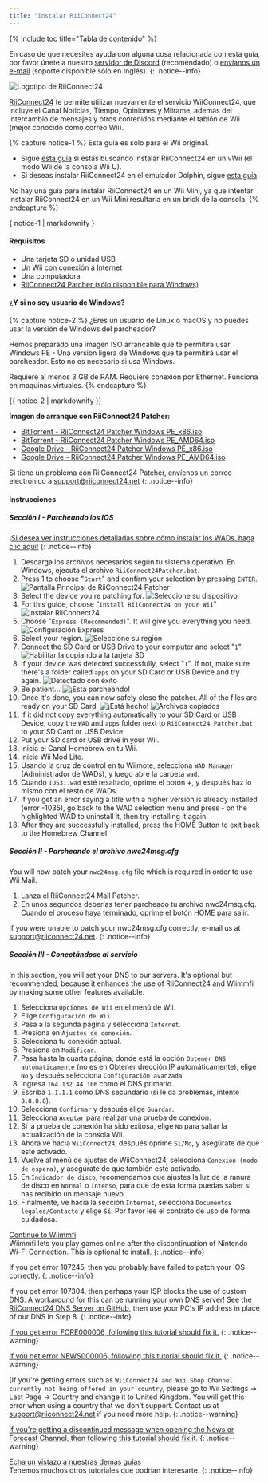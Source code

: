 ```yaml
---
title: "Instalar RiiConnect24"
---
```


{% include toc title="Tabla de contenido" %}

En caso de que necesites ayuda con alguna cosa relacionada con esta guía, por favor únete a nuestro [servidor de Discord](https://discord.gg/b4Y7jfD) (recomendado) o [envíanos un e-mail](mailto:support@riiconnect24.net) (soporte disponible sólo en Inglés).
{: .notice--info}

![Logotipo de RiiConnect24](/images/WiiRC24Logo.jpg)

[RiiConnect24](https://rc24.xyz/) te permite utilizar nuevamente el servicio WiiConnect24, que incluye el Canal Noticias, Tiempo, Opiniones y Miirame, además del intercambio de mensajes y otros contenidos mediante el tablón de Wii (mejor conocido como correo Wii).

{% capture notice-1 %}
Esta guía es solo para el Wii original.

- Sigue [esta guía](riiconnect24-vwii) si estás buscando instalar RiiConnect24 en un vWii (el modo Wii de la consola Wii U).
- Si deseas instalar RiiConnect24 en el emulador Dolphin, sigue [esta guía](riiconnect24-vwii).

No hay una guía para instalar RiiConnect24 en un Wii Mini, ya que intentar instalar RiiConnect24 en un Wii Mini resultaría en un brick de la consola.
{% endcapture %}

<div class="notice--warning">{ notice-1 | markdownify }</div>

#### Requisitos

* Una tarjeta SD o unidad USB
* Un Wii con conexión a Internet
* Una computadora
* [RiiConnect24 Patcher (sólo disponible para Windows)](https://github.com/RiiConnect24/RiiConnect24-Patcher/releases)

#### ¿Y si no soy usuario de Windows?
{% capture notice-2 %}
¿Eres un usuario de Linux o macOS y no puedes usar la versión de Windows del parcheador?

Hemos preparado una imagen ISO arrancable que te permitira usar Windows PE - Una version ligera de Windows que te permitirá usar el parcheador. Esto no es necesario si usa Windows.

Requiere al menos 3 GB de RAM. Requiere conexión por Ethernet. Funciona en maquinas virtuales.
{% endcapture %}
<div class="notice--info">{{ notice-2 | markdownify }}</div>

<i class="fa fa-magnet" aria-hidden="true" title="Este es un enlace magnético. Utilice un cliente de torrent para descargar el archivo."></i>
**Imagen de arranque con RiiConnect24 Patcher:**

- [BitTorrent - RiiConnect24 Patcher Windows PE_x86.iso](magnet:?xt=urn:btih:a76a17999ba6cb7f528bea9dc39ad4cfcac2d62a&dn=RiiConnect24%20Patcher%20Windows%20PE%5Fx86.iso&tr=udp://tracker.opentrackr.org:1337/announce&tr=udp://tracker.coppersurfer.tk:6969/announce&tr=udp://p4p.arenabg.ch:1337/announce&tr=http://p4p.arenabg.com:1337/announce&tr=udp://9.rarbg.to:2710/announce&tr=udp://9.rarbg.me:2710/announce&tr=udp://exodus.desync.com:6969/announce&tr=udp://tracker.cyberia.is:6969/announce&tr=udp://tracker.tiny-vps.com:6969/announce&tr=udp://retracker.lanta-net.ru:2710/announce&tr=udp://open.stealth.si:80/announce&tr=udp://tracker.torrent.eu.org:451/announce&tr=udp://tracker3.itzmx.com:6961/announce&tr=http://tracker4.itzmx.com:2710/announce&tr=http://tracker1.itzmx.com:8080/announce&tr=udp://tracker.moeking.me:6969/announce&tr=udp://ipv4.tracker.harry.lu:80/announce&tr=udp://bt2.archive.org:6969/announce&tr=udp://bt1.archive.org:6969/announce&tr=udp://explodie.org:6969/announce)
- [BitTorrent - RiiConnect24 Patcher Windows PE_AMD64.iso](magnet:?xt=urn:btih:aa1d759996834fcfa20f56b26c5beb105b2aec37&dn=RiiConnect24%20Patcher%20Windows%20PE%5FAMD64.iso&tr=udp://tracker.opentrackr.org:1337/announce&tr=udp://tracker.coppersurfer.tk:6969/announce&tr=udp://p4p.arenabg.ch:1337/announce&tr=http://p4p.arenabg.com:1337/announce&tr=udp://9.rarbg.to:2710/announce&tr=udp://9.rarbg.me:2710/announce&tr=udp://exodus.desync.com:6969/announce&tr=udp://tracker.cyberia.is:6969/announce&tr=udp://tracker.tiny-vps.com:6969/announce&tr=udp://retracker.lanta-net.ru:2710/announce&tr=udp://open.stealth.si:80/announce&tr=udp://tracker.torrent.eu.org:451/announce&tr=http://tracker1.itzmx.com:8080/announce&tr=udp://tracker3.itzmx.com:6961/announce&tr=http://tracker4.itzmx.com:2710/announce&tr=udp://tracker.moeking.me:6969/announce&tr=udp://ipv4.tracker.harry.lu:80/announce&tr=udp://bt2.archive.org:6969/announce&tr=udp://bt1.archive.org:6969/announce&tr=udp://explodie.org:6969/announce)
- [Google Drive - RiiConnect24 Patcher Windows PE_x86.iso](https://drive.google.com/file/d/14YQlrjByLpuLPHLTg7GaqZscgYbsH7gN/view?usp=sharing)
- [Google Drive - RiiConnect24 Patcher Windows PE_AMD64.iso](https://drive.google.com/file/d/190fvktXtUDAhFogJnOEh2EgrCl5Dm_vP/view?usp=sharing)

Si tiene un problema con RiiConnect24 Patcher, envíenos un correo electrónico a support@riiconnect24.net
{: .notice--info}

#### Instrucciones

##### Sección I - Parcheando los IOS

[¡Si desea ver instrucciones detalladas sobre cómo instalar los WADs, haga clic aquí!](wiimodlite)
{: .notice--info}

1. Descarga los archivos necesarios según tu sistema operativo. En Windows, ejecuta el archivo `RiiConnect24Patcher.bat`.
2. Press 1 to choose "`Start`" and confirm your selection by pressing `ENTER`. ![Pantalla Principal de RiiConnect24 Patcher](/images/RC24_Patcher/1.PNG)
3. Select the device you're patching for. ![Seleccione su dispositivo](/images/RC24_Patcher/2.PNG)
4. For this guide, choose "`Install RiiConnect24 on your Wii`" ![Instalar RiiConnect24](/images/RC24_Patcher/3.PNG)
5. Choose "`Express (Recommended)`". It will give you everything you need. ![Configuración Express](/images/RC24_Patcher/4.PNG)
6. Select your region. ![Seleccione su región](/images/RC24_Patcher/5.PNG)
7. Connect the SD Card or USB Drive to your computer and select "`1`". ![Habilitar la copiando a la tarjeta SD](/images/RC24_Patcher/6.PNG)
8. If your device was detected successfully, select "`1`". If not, make sure there's a folder called `apps` on your SD Card or USB Device and try again. ![Detectado con éxito](/images/RC24_Patcher/7.PNG)
9. Be patient... ![¡Está parcheando!](/images/RC24_Patcher/8.PNG)
10. Once it's done, you can now safely close the patcher. All of the files are ready on your SD Card. ![¡Está hecho!](/images/RC24_Patcher/9.PNG) ![Archivos copiados](/images/RC24_Patcher/10.PNG)
11. If it did not copy everything automatically to your SD Card or USB Device, copy the `WAD` and `apps` folder next to `RiiConnect24 Patcher.bat` to your SD Card or USB Device.
12. Put your SD card or USB drive in your Wii.
13. Inicia el Canal Homebrew en tu Wii.
14. Inicie Wii Mod Lite.
15. Usando la cruz de control en tu Wiimote, selecciona `WAD Manager` (Administrador de WADs), y luego abre la carpeta `wad`.
16. Cuando `IOS31.wad` esté resaltado, oprime el botón +, y después haz lo mismo con el resto de WADs.
17. If you get an error saying a title with a higher version is already installed (error -1035), go back to the WAD selection menu and press - on the highlighted WAD to uninstall it, then try installing it again.
18. After they are successfully installed, press the HOME Button to exit back to the Homebrew Channel.

##### Sección II - Parcheando el archivo nwc24msg.cfg

You will now patch your `nwc24msg.cfg` file which is required in order to use Wii Mail.

1. Lanza el RiiConnect24 Mail Patcher.
2. En unos segundos deberías tener parcheado tu archivo nwc24msg.cfg. Cuando el proceso haya terminado, oprime el botón HOME para salir.

If you were unable to patch your nwc24msg.cfg correctly, e-mail us at [support@riiconnect24.net](mailto:support@riiconnect24.net).
{: .notice--info}

##### Sección III - Conectándose al servicio

In this section, you will set your DNS to our servers. It's optional but recommended, because it enhances the use of RiiConnect24 and Wiimmfi by making some other features available.

1. Selecciona `Opciones de Wii` en el menú de Wii.
2. Elige `Configuración de Wii`.
3. Pasa a la segunda página y selecciona `Internet`.
4. Presiona en `Ajustes de conexión`.
5. Selecciona tu conexión actual.
6. Presiona en `Modificar`.
7. Pasa hasta la cuarta página, donde está la opción `Obtener DNS automáticamente` (no es en Obtener drección IP automáticamente), elige `No` y después selecciona `Configuración avanzada`.
8. Ingresa `164.132.44.106` como el DNS primario.
9. Escriba `1.1.1.1` como DNS secundario (si le da problemas, intente `8.8.8.8`).
10. Selecciona `Confirmar` y después elige `Guardar`.
11. Selecciona `Aceptar` para realizar una prueba de conexión.
12. Si la prueba de conexión ha sido exitosa, elige `No` para saltar la actualización de la consola Wii.
13. Ahora ve hacia `WiiConnect24`, después oprime `Sí/No`, y asegúrate de que esté activado.
14. Vuelve al menú de ajustes de WiiConnect24, selecciona `Conexión (modo de espera)`, y asegúrate de que también esté activado.
15. En `Indicador de disco`, recomendamos que ajustes la luz de la ranura de disco en `Normal` o `Intenso`, para que de esta forma puedas saber si has recibido un mensaje nuevo.
16. Finalmente, ve hacia la sección `Internet`, selecciona `Documentos legales/Contacto` y elige `Sí`. Por favor lee el contrato de uso de forma cuidadosa.


[Continue to Wiimmfi](wiimmfi)<br> Wiimmfi lets you play games online after the discontinuation of Nintendo Wi-Fi Connection. This is optional to install.
{: .notice--info}

If you get error 107245, then you probably have failed to patch your IOS correctly.
{: .notice--info}

If you get error 107304, then perhaps your ISP blocks the use of custom DNS. A workaround for this can be running your own DNS server! See the [RiiConnect24 DNS Server on GitHub](https://github.com/RiiConnect24/DNS-Server), then use your PC's IP address in place of our DNS in Step 8.
{: .notice--info}

[If you get error FORE000006, following this tutorial should fix it.](riiconnect24-batteryfix)
{: .notice--warning}

[If you get error NEWS000006, following this tutorial should fix it.](news000006)
{: .notice--warning}

[If you're getting errors such as `WiiConnect24 and Wii Shop Channel currently not being offered in your country`, please go to Wii Settings -> Last Page -> Country and change it to United Kingdom. You will get this error when using a country that we don't support. Contact us at [support@riiconnect24.net](mailto:support@riiconnect24.net) if you need more help.
{: .notice--warning}

[If you're getting a discontinued message when opening the News or Forecast Channel, then following this tutorial should fix it.](deleting-vffs)
{: .notice--warning}

[Echa un vistazo a nuestras demás guías](site-navigation)<br> Tenemos muchos otros tutoriales que podrían interesarte.
{: .notice--info}
